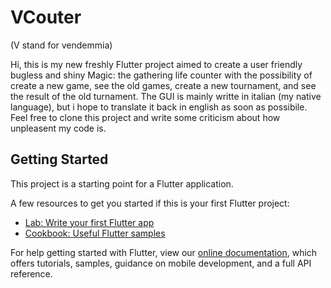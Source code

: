 # VCouter
(V stand for vendemmia)

Hi, this is my new freshly Flutter project aimed to create a user friendly bugless and shiny Magic: the gathering life counter with the possibility of create a new game, see the old games, create a new tournament, and see the result of the old turnament.
The GUI is mainly writte in italian (my native language), but i hope to translate it back in english as soon as possibile.
Feel free to clone this project and write some criticism about how unpleasent my code is.
## Getting Started

This project is a starting point for a Flutter application.

A few resources to get you started if this is your first Flutter project:

- [Lab: Write your first Flutter app](https://flutter.dev/docs/get-started/codelab)
- [Cookbook: Useful Flutter samples](https://flutter.dev/docs/cookbook)

For help getting started with Flutter, view our
[online documentation](https://flutter.dev/docs), which offers tutorials,
samples, guidance on mobile development, and a full API reference.
